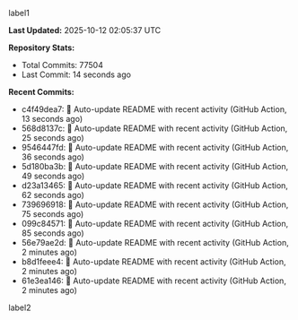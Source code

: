 
label1 
<!-- ACTIVITY_START -->
**Last Updated:** 2025-10-12 02:05:37 UTC

**Repository Stats:**
- Total Commits: 77504
- Last Commit: 14 seconds ago

**Recent Commits:**
- c4f49dea7: 🤖 Auto-update README with recent activity (GitHub Action, 13 seconds ago)
- 568d8137c: 🤖 Auto-update README with recent activity (GitHub Action, 25 seconds ago)
- 9546447fd: 🤖 Auto-update README with recent activity (GitHub Action, 36 seconds ago)
- 5d180ba3b: 🤖 Auto-update README with recent activity (GitHub Action, 49 seconds ago)
- d23a13465: 🤖 Auto-update README with recent activity (GitHub Action, 62 seconds ago)
- 739696918: 🤖 Auto-update README with recent activity (GitHub Action, 75 seconds ago)
- 099c84571: 🤖 Auto-update README with recent activity (GitHub Action, 85 seconds ago)
- 56e79ae2d: 🤖 Auto-update README with recent activity (GitHub Action, 2 minutes ago)
- b8d1feee4: 🤖 Auto-update README with recent activity (GitHub Action, 2 minutes ago)
- 61e3ea146: 🤖 Auto-update README with recent activity (GitHub Action, 2 minutes ago)
<!-- ACTIVITY_END -->

label2
